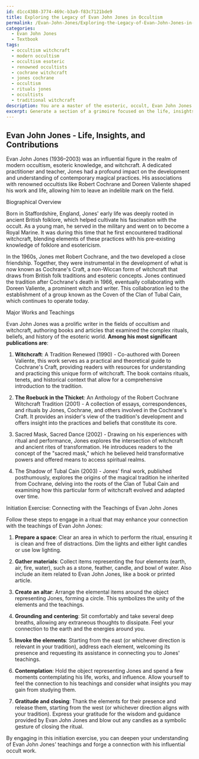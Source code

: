 ```yaml
---
id: d1cc4388-3774-469c-b3a9-f83c7121bde9
title: Exploring the Legacy of Evan John Jones in Occultism
permalink: /Evan-John-Jones/Exploring-the-Legacy-of-Evan-John-Jones-in-Occultism/
categories:
  - Evan John Jones
  - Textbook
tags:
  - occultism witchcraft
  - modern occultism
  - occultism esoteric
  - renowned occultists
  - cochrane witchcraft
  - jones cochrane
  - occultism
  - rituals jones
  - occultists
  - traditional witchcraft
description: You are a master of the esoteric, occult, Evan John Jones and education, you have written many textbooks on the subject in ways that provide students with rich and deep understanding of the subject. You are being asked to write textbook-like sections on a topic and you do it with full context, explainability, and reliability in accuracy to the true facts of the topic at hand, in a textbook style that a student would easily be able to learn from, in a rich, engaging, and contextual way. Always include relevant context (such as formulas and history), related concepts, and in a way that someone can gain deep insights from.
excerpt: Generate a section of a grimoire focused on the life, insights, and contributions of Evan John Jones to the field of occult and esoteric knowledge. Offer a detailed analysis of his major works, teachings, and involvements in magical practice and witchcraft. Offer a practical initiation exercise or ritual that one could follow to better grasp and connect with Evan John Jones' teachings.
---
```


## Evan John Jones - Life, Insights, and Contributions

Evan John Jones (1936–2003) was an influential figure in the realm of modern occultism, esoteric knowledge, and witchcraft. A dedicated practitioner and teacher, Jones had a profound impact on the development and understanding of contemporary magical practices. His associations with renowned occultists like Robert Cochrane and Doreen Valiente shaped his work and life, allowing him to leave an indelible mark on the field.

Biographical Overview

Born in Staffordshire, England, Jones' early life was deeply rooted in ancient British folklore, which helped cultivate his fascination with the occult. As a young man, he served in the military and went on to become a Royal Marine. It was during this time that he first encountered traditional witchcraft, blending elements of these practices with his pre-existing knowledge of folklore and esotericism.

In the 1960s, Jones met Robert Cochrane, and the two developed a close friendship. Together, they were instrumental in the development of what is now known as Cochrane's Craft, a non-Wiccan form of witchcraft that draws from British folk traditions and esoteric concepts. Jones continued the tradition after Cochrane's death in 1966, eventually collaborating with Doreen Valiente, a prominent witch and writer. This collaboration led to the establishment of a group known as the Coven of the Clan of Tubal Cain, which continues to operate today.

Major Works and Teachings

Evan John Jones was a prolific writer in the fields of occultism and witchcraft, authoring books and articles that examined the complex rituals, beliefs, and history of the esoteric world. **Among his most significant publications are**:

1. **Witchcraft**: A Tradition Renewed (1990) - Co-authored with Doreen Valiente, this work serves as a practical and theoretical guide to Cochrane's Craft, providing readers with resources for understanding and practicing this unique form of witchcraft. The book contains rituals, tenets, and historical context that allow for a comprehensive introduction to the tradition.

2. **The Roebuck in the Thicket**: An Anthology of the Robert Cochrane Witchcraft Tradition (2001) - A collection of essays, correspondences, and rituals by Jones, Cochrane, and others involved in the Cochrane's Craft. It provides an insider's view of the tradition's development and offers insight into the practices and beliefs that constitute its core.

3. Sacred Mask, Sacred Dance (2002) - Drawing on his experiences with ritual and performance, Jones explores the intersection of witchcraft and ancient rites of transformation. He introduces readers to the concept of the "sacred mask," which he believed held transformative powers and offered means to access spiritual realms.

4. The Shadow of Tubal Cain (2003) - Jones' final work, published posthumously, explores the origins of the magical tradition he inherited from Cochrane, delving into the roots of the Clan of Tubal Cain and examining how this particular form of witchcraft evolved and adapted over time.

Initiation Exercise: Connecting with the Teachings of Evan John Jones

Follow these steps to engage in a ritual that may enhance your connection with the teachings of Evan John Jones:

1. **Prepare a space**: Clear an area in which to perform the ritual, ensuring it is clean and free of distractions. Dim the lights and either light candles or use low lighting.

2. **Gather materials**: Collect items representing the four elements (earth, air, fire, water), such as a stone, feather, candle, and bowl of water. Also include an item related to Evan John Jones, like a book or printed article.

3. **Create an altar**: Arrange the elemental items around the object representing Jones, forming a circle. This symbolizes the unity of the elements and the teachings.

4. **Grounding and centering**: Sit comfortably and take several deep breaths, allowing any extraneous thoughts to dissipate. Feel your connection to the earth and the energies around you.

5. **Invoke the elements**: Starting from the east (or whichever direction is relevant in your tradition), address each element, welcoming its presence and requesting its assistance in connecting you to Jones' teachings.

6. **Contemplation**: Hold the object representing Jones and spend a few moments contemplating his life, works, and influence. Allow yourself to feel the connection to his teachings and consider what insights you may gain from studying them.

7. **Gratitude and closing**: Thank the elements for their presence and release them, starting from the west (or whichever direction aligns with your tradition). Express your gratitude for the wisdom and guidance provided by Evan John Jones and blow out any candles as a symbolic gesture of closing the ritual.

By engaging in this initiation exercise, you can deepen your understanding of Evan John Jones' teachings and forge a connection with his influential occult work.
